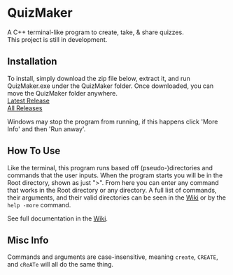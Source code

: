 # QuizMaker
A C++ terminal-like program to create, take, & share quizzes.  
This project is still in development.

## Installation
To install, simply download the zip file below, extract it, and run QuizMaker.exe under the QuizMaker folder. Once downloaded, you can move the QuizMaker folder anywhere.  
[Latest Release](https://mega.nz/file/Ck5yRBCZ#Pah3ghR0sAcGDmFs_BE1tdZOEEnnUkJaZuxYJgHKK7U)  
[All Releases](https://mega.nz/folder/Xlxk0JhR#GEoC0FFyyR9OX82k4XjYNg)

Windows may stop the program from running, if this happens click 'More Info' and then 'Run anway'.

## How To Use
Like the terminal, this program runs based off (pseudo-)directories and commands that the user inputs. When the program starts you will be in the Root directory, shown as just ">". From here you can enter any command that works in the Root directory or any directory. A full list of commands, their arguments, and their valid directories can be seen in the [Wiki](https://github.com/jopo86/QuizMaker/wiki) or by the `help -more` command.

See full documentation in the [Wiki](https://github.com/jopo86/QuizMaker/wiki).

## Misc Info
Commands and arguments are case-insensitive, meaning `create`, `CREATE`, and `cReATe` will all do the same thing.
